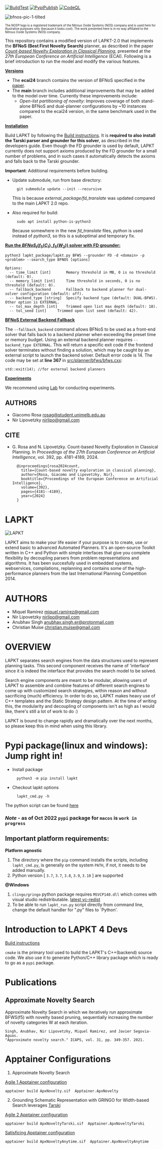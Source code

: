 [![BuildTest](https://github.com/LAPKT-dev/LAPKT-public/actions/workflows/build_test.yml/badge.svg)](https://github.com/LAPKT-dev/LAPKT-public/actions/workflows/build_test.yml)
[![PypiPublish](https://github.com/LAPKT-dev/LAPKT-public/actions/workflows/pypi_publish.yml/badge.svg)](https://github.com/LAPKT-dev/LAPKT-public/actions/workflows/pypi_publish.yml)
[![CodeQL](https://github.com/LAPKT-dev/LAPKT-public/actions/workflows/codeql-analysis.yml/badge.svg)](https://github.com/LAPKT-dev/LAPKT-public/actions/workflows/codeql-analysis.yml)


<!--- ![bfnos-pic-1](https://github.com/grosa97/LAPKT-BFNoS/assets/43338224/db1c4e08-61ed-406d-8386-4b83f3715298) --->
![bfnos-pic-1-tilted](https://github.com/grosa97/LAPKT-BFNoS/assets/43338224/98d97dda-59f1-40e5-a9df-2e4fbbaab215)

<sub><sub>The NOS&reg; logo is a registered trademark of the Nitrous Oxide Systems (NOS) company and is used here for illustrative purposes only (because it looks cool). The work presented here is in no way affiliated to the Nitrous Oxide Systems (NOS) company.</sub></sub>

This repository contains a modified version of LAPKT-2.0 that implements the **BFNoS (Best First Novelty Search)** planner, as described in the paper [_Count-based Novelty Exploration in Classical Planning_](https://doi.org/10.3233/FAIA240990), presented at the _27th European Conference on Artificial Intelligence_ (ECAI). Following is a brief introduction to run the model and modify the various features.

<ins>**Versions**
- The **ecai24** branch contains the version of BFNoS specified in the [paper](https://doi.org/10.3233/FAIA240990).
- The **main** branch includes additional improvements that may be added to the model over time. Currently these improvements include:
	- _Open-list partitioning of novelty_: Improves coverage of both stand-alone BFNoS and dual-planner configurations by ~10 instances compared to the ecai24 version, in the same benchmark used in the paper.

<ins>**Installation**

Build LAPKT by following the [Build instructions](developersguide/build.md). It is **required to also install the Tarski parser and grounder for this solver**, as described in the developers guide. Even though the FD grounder is used by default, LAPKT currently does not support axioms produced by the FD grounder for a small number of problems, and in such cases it automatically detects the axioms and falls back to the Tarski grounder.

**Important**: Additional requirements before building.

- Update submodule, run from base directory:
		
		git submodule update --init --recursive
	
	This is because *external_package/fd_translate* was updated compared to the main LAPKT 2.0 repo.

- Also required for build:
	
		sudo apt install python-is-python3
	
	Because somewhere in the new _fd_translate_ files, _python_ is used instead of _python3_, so this is a suboptimal and temporary fix.



<ins>**Run the $BFNoS_t(f_5(C_1),f_5(W_2))$ solver with FD grounder:**

	python3 lapkt_package/lapkt.py BFWS --grounder FD -d <domain> -p <problem> --search_type BFNOS [options]

   	Options:
      -- time_limit [int]		Memory threshold in MB, 0 is no threshold (default: 0).
      -- memory_limit [int]		Time threshold in seconds, 0 is no threshold (default: 0).
      -- fallback_backend		Fallback to backend planner for dual-solver configuration (default: off).
      -- backend_type [string]	Specify backend type (default: DUAL-BFWS). Other option is EXTERNAL.
      -- tol_max_depth [int]	Trimmed open list max depth (default: 18).
      -- tol_seed [int]		Trimmed open list seed (default: 42).




<ins>**BFNoS External Backend Fallback**

The `--fallback_backend` command allows BFNoS to be used as a front-end solver that falls back to a backend planner when exceeding the preset time or memory budget. Using an external backend planner requires `--backend_type EXTERNAL`. This will return a specific exit code if the frontend solver terminates without finding a solution, which may be caught by an external script to launch the backend solver. Default error code is 14. The code may be set at **line 367** in [src/planner/bfws/bfws.cxx](src/planner/bfws/bfws.cxx):

	std::exit(14); //for external backend planners

<ins>**Experiments**

We recommend using [Lab](https://lab.readthedocs.io/en/stable/index.html) for conducting experiments.

AUTHORS
-------

- Giacomo Rosa <rosag@student.unimelb.edu.au>
- Nir Lipovetzky <nirlipo@gmail.com>


CITE
----

- G. Rosa and N. Lipovetzky. Count-based Novelty Exploration in Classical Planning. In _Proceedings of the 27th European Conference on Artificial Intelligence_, vol. 392, pp. 4181-4189, 2024.


		@inproceedings{rosa2024count,
		  title={Count-based novelty exploration in classical planning},
		  author={Rosa, Giacomo and Lipovetzky, Nir},
		  booktitle={Proceedings of the European Conference on Artificial Intelligence},
		  volume={392},
		  pages={4181--4189},
		  year={2024}
		}




LAPKT
=====


![LAPKT](cmake/docs/resources/logo/lapkt-low-resolution-logo-color-on-transparent-background.png)

LAPKT aims to make your life easier if your purpose is to create, use or extend basic to advanced Automated Planners. It's an open-source Toolkit written in C++ and Python with simple interfaces that give you complete flexibility by decoupling parsers from problem representations and algorithms. It has been succesfully used in embedded systems, webservices, compilations, replanning and contains some of the high-performance planners from the last International Planning Competition 2014.

AUTHORS
=======

- Miquel Ramirez <miquel.ramirez@gmail.com>
- Nir Lipovetzky <nirlipo@gmail.com>
- Anubhav Singh <anubhav.singh.er@protonmail.com>
- Christian Muise <christian.muise@gmail.com>



OVERVIEW
===========

LAPKT separates search engines from the data structures used to represent
planning tasks. This second component receives the name of 'interface' since
it is indeed the interface that provides the search model to be solved.

Search engine components are meant to be modular, allowing users of LAPKT to
assemble and combine features of different search engines to come up with customized
search strategies, within reason and without sacrificing (much) efficiency. In order to
do so, LAPKT makes heavy use of C++ templates and the Static Strategy design pattern.
At the time of writing this, the modularity and decoupling of components isn't as high 
as I would like, there's still a lot of work to do :)

LAPKT is bound to change rapidly and dramatically over the next months, so please keep
this in mind when using this library.

Pypi package(linux and windows): Jump right in!
=================================================
- Install package

		python3 -m pip install lapkt

- Checkout lapkt options

		lapkt_cmd.py -h

The python script can be found [here](https://github.com/LAPKT-dev/LAPKT-public/blob/Devel2.0/src/python/_package/script/lapkt_cmd.py)
### *Note* - as of Oct 2022 `pypi` package for `macos` is `work in progress` 

## Important platform requirements:

**Platform agnostic**

1. The directory where the `pip` command installs the scripts, including `lapkt_cmd.py`, is generally on the system `PATH`, if not, it needs to be added manually.
2. Python version [ `3.7`, `3.7`, `3.8`, `3.9`, `3.10` ] are supported

**@Windows**

1. `clingo/gringo` python package requires `MSVCP140.dll` which comes with visual studio redistributable. [latest vc-redist](https://docs.microsoft.com/en-us/cpp/windows/latest-supported-vc-redist)
2. To be able to run `lapkt_run.py` script directly from command line, change the default handler for ".py" files to `Python'.


Introduction to LAPKT 4 Devs
================================

[Build instructions](developersguide/build.md)

`cmake` is the primary tool used to build the LAPKT's C++(backend) source code. We also use it to generate Python/C++ library package which is ready to go as a `pypi` package. 


# Publications


## Approximate Novelty Search

Approximate Novelty Search in which we iteratively run approximate BFWS(f5) with novelty based pruning, sequentially increasing the number of novelty categories W at each iteration.

	Singh, Anubhav, Nir Lipovetzky, Miquel Ramirez, and Javier Segovia-Aguas. 
	"Approximate novelty search." ICAPS, vol. 31, pp. 349-357. 2021.


# Apptainer Configurations

1. Approximate Novelty Search

[Agile 1 Apptainer configuration](Apptainer.ApxNovelty)

	apptainer build ApxNovelty.sif  Apptainer.ApxNovelty


2. Grounding Schematic Representation with GRINGO for Width-based Search leverages [Tarski](https://tarski.readthedocs.io/en/latest/notebooks/grounding-reachability-analysis.html)

[Agile 2 Apptainer configuration](Apptainer.ApxNoveltyTarski)

	apptainer build ApxNoveltyTarski.sif  Apptainer.ApxNoveltyTarski

[Satisficing Apptainer configuration](Apptainer.ApxNoveltyAnytime)

	apptainer build ApxNoveltyAnytime.sif  Apptainer.ApxNoveltyAnytime
